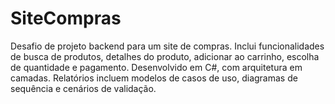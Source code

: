 # SiteCompras
Desafio de projeto backend para um site de compras. Inclui funcionalidades de busca de produtos, detalhes do produto, adicionar ao carrinho, escolha de quantidade e pagamento. Desenvolvido em C#, com arquitetura em camadas. Relatórios incluem modelos de casos de uso, diagramas de sequência e cenários de validação.
